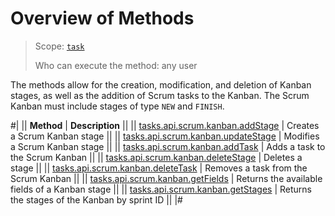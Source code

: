 # Overview of Methods

> Scope: [`task`](../../../scopes/permissions.md)
>
> Who can execute the method: any user

The methods allow for the creation, modification, and deletion of Kanban stages, as well as the addition of Scrum tasks to the Kanban. The Scrum Kanban must include stages of type `NEW` and `FINISH`.

#|
|| **Method** | **Description** ||
|| [tasks.api.scrum.kanban.addStage](./tasks-api-scrum-kanban-add-stage.md) | Creates a Scrum Kanban stage ||
|| [tasks.api.scrum.kanban.updateStage](./tasks-api-scrum-kanban-update-stage.md) | Modifies a Scrum Kanban stage ||
|| [tasks.api.scrum.kanban.addTask](./tasks-api-scrum-kanban-add-task.md) | Adds a task to the Scrum Kanban ||
|| [tasks.api.scrum.kanban.deleteStage](./tasks-api-scrum-kanban-delete-stage.md) | Deletes a stage ||
|| [tasks.api.scrum.kanban.deleteTask](./tasks-api-scrum-kanban-delete-task.md) | Removes a task from the Scrum Kanban ||
|| [tasks.api.scrum.kanban.getFields](./tasks-api-scrum-kanban-get-fields.md) | Returns the available fields of a Kanban stage ||
|| [tasks.api.scrum.kanban.getStages](./tasks-api-scrum-kanban-get-stages.md) | Returns the stages of the Kanban by sprint ID ||
|#